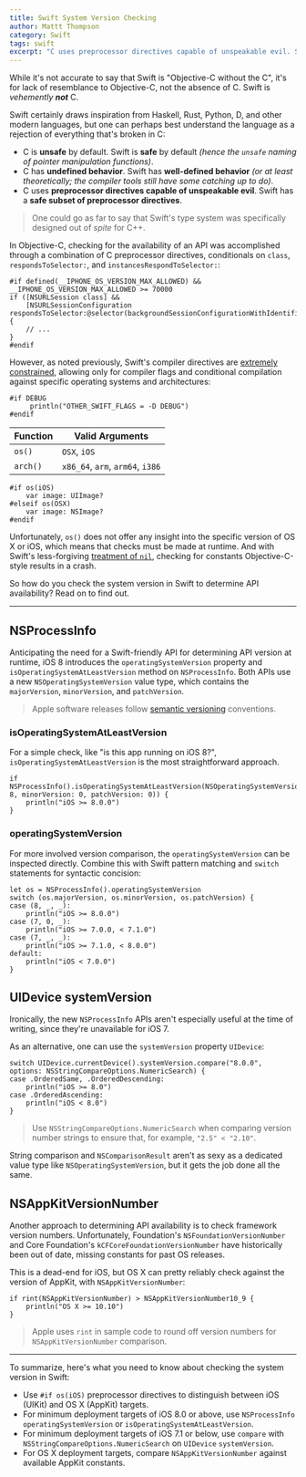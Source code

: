 ```yaml
---
title: Swift System Version Checking
author: Mattt Thompson
category: Swift
tags: swift
excerpt: "C uses preprocessor directives capable of unspeakable evil. Swift has a safe subset of preprocessor directives. So how do we check system version for API compatibility?"
---
```


While it's not accurate to say that Swift is "Objective-C without the C", it's for lack of resemblance to Objective-C, not the absence of C. Swift is _vehemently_ **_not_** C.

Swift certainly draws inspiration from Haskell, Rust, Python, D, and other modern languages, but one can perhaps best understand the language as a rejection of everything that's broken in C:

- C is **unsafe** by default. Swift is **safe** by default _(hence the `unsafe` naming of pointer manipulation functions)_.
- C has **undefined behavior**. Swift has **well-defined behavior** _(or at least theoretically; the compiler tools still have some catching up to do)_.
- C uses **preprocessor directives capable of unspeakable evil**. Swift has a **safe subset of preprocessor directives**.

> One could go as far to say that Swift's type system was specifically designed out of _spite_ for C++.

In Objective-C, checking for the availability of an API was accomplished through a combination of C preprocessor directives, conditionals on `class`, `respondsToSelector:`, and `instancesRespondToSelector:`:

~~~{objective-c}
#if defined(__IPHONE_OS_VERSION_MAX_ALLOWED) && __IPHONE_OS_VERSION_MAX_ALLOWED >= 70000
if ([NSURLSession class] &&
    [NSURLSessionConfiguration respondsToSelector:@selector(backgroundSessionConfigurationWithIdentifier:)]) {
    // ...
}
#endif
~~~

However, as noted previously, Swift's compiler directives are [extremely constrained](https://developer.apple.com/library/ios/documentation/Swift/Conceptual/BuildingCocoaApps/InteractingWithCAPIs.html#//apple_ref/doc/uid/TP40014216-CH8-XID_20), allowing only for compiler flags and conditional compilation against specific operating systems and architectures:

~~~{swift}
#if DEBUG
     println("OTHER_SWIFT_FLAGS = -D DEBUG")
#endif
~~~

| Function | Valid Arguments                    |
|----------|------------------------------------|
| `os()`   | `OSX`, `iOS`                      |
| `arch()` | `x86_64`, `arm`, `arm64`, `i386`   |

~~~{swift}
#if os(iOS)
    var image: UIImage?
#elseif os(OSX)
    var image: NSImage?
#endif
~~~

Unfortunately, `os()` does not offer any insight into the specific version of OS X or iOS, which means that checks must be made at runtime. And with Swift's less-forgiving [treatment of `nil`](http://nshipster.com/nil/), checking for constants Objective-C-style results in a crash.

So how do you check the system version in Swift to determine API availability? Read on to find out.

* * *

## NSProcessInfo

Anticipating the need for a Swift-friendly API for determining API version at runtime, iOS 8 introduces the `operatingSystemVersion` property and `isOperatingSystemAtLeastVersion` method on `NSProcessInfo`. Both APIs use a new `NSOperatingSystemVersion` value type, which contains the `majorVersion`, `minorVersion`, and `patchVersion`.

> Apple software releases follow [semantic versioning](http://semver.org) conventions.

### isOperatingSystemAtLeastVersion

For a simple check, like "is this app running on iOS 8?", `isOperatingSystemAtLeastVersion` is the most straightforward approach.

~~~{swift}
if NSProcessInfo().isOperatingSystemAtLeastVersion(NSOperatingSystemVersion(majorVersion: 8, minorVersion: 0, patchVersion: 0)) {
    println("iOS >= 8.0.0")
}
~~~

### operatingSystemVersion

For more involved version comparison, the `operatingSystemVersion` can be inspected directly. Combine this with Swift pattern matching and `switch` statements for syntactic concision:

~~~{swift}
let os = NSProcessInfo().operatingSystemVersion
switch (os.majorVersion, os.minorVersion, os.patchVersion) {
case (8, _, _):
    println("iOS >= 8.0.0")
case (7, 0, _):
    println("iOS >= 7.0.0, < 7.1.0")
case (7, _, _):
    println("iOS >= 7.1.0, < 8.0.0")
default:
    println("iOS < 7.0.0")
}
~~~

## UIDevice systemVersion

Ironically, the new `NSProcessInfo` APIs aren't especially useful at the time of writing, since they're unavailable for iOS 7.

As an alternative, one can use the `systemVersion` property `UIDevice`:

~~~{swift}
switch UIDevice.currentDevice().systemVersion.compare("8.0.0", options: NSStringCompareOptions.NumericSearch) {
case .OrderedSame, .OrderedDescending:
    println("iOS >= 8.0")
case .OrderedAscending:
    println("iOS < 8.0")
}
~~~

> Use `NSStringCompareOptions.NumericSearch` when comparing version number strings to ensure that, for example, `"2.5" < "2.10"`.

String comparison and `NSComparisonResult` aren't as sexy as a dedicated value type like `NSOperatingSystemVersion`, but it gets the job done all the same.

## NSAppKitVersionNumber

Another approach to determining API availability is to check framework version numbers. Unfortunately, Foundation's `NSFoundationVersionNumber` and Core Foundation's `kCFCoreFoundationVersionNumber` have historically been out of date, missing constants for past OS releases.

This is a dead-end for iOS, but OS X can pretty reliably check against the version of AppKit, with `NSAppKitVersionNumber`:

~~~{swift}
if rint(NSAppKitVersionNumber) > NSAppKitVersionNumber10_9 {
    println("OS X >= 10.10")
}
~~~

> Apple uses `rint` in sample code to round off version numbers for `NSAppKitVersionNumber` comparison.

* * *

To summarize, here's what you need to know about checking the system version in Swift:

- Use `#if os(iOS)` preprocessor directives to distinguish between iOS (UIKit) and OS X (AppKit) targets.
- For minimum deployment targets of iOS 8.0 or above, use `NSProcessInfo` `operatingSystemVersion` or `isOperatingSystemAtLeastVersion`.
- For minimum deployment targets of iOS 7.1 or below, use `compare` with `NSStringCompareOptions.NumericSearch` on `UIDevice` `systemVersion`.
- For OS X deployment targets, compare `NSAppKitVersionNumber` against available AppKit constants.
